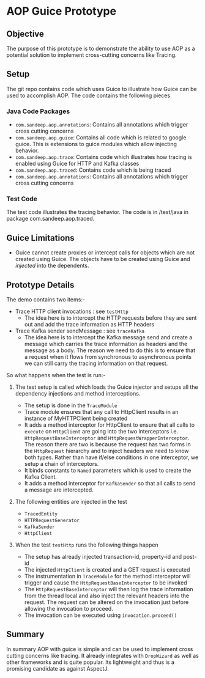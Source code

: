 # AOP Guice Prototype

## Objective
The purpose of this prototype is to demonstrate the ability to use AOP as a potential solution to implement cross-cutting concerns like Tracing.

## Setup
The git repo contains code which uses Guice to illustrate how Guice can be used to accomplish AOP. The code contains the following pieces

### Java Code Packages

* `com.sandeep.aop.annotations`: Contains all annotations which trigger cross cutting concerns
* `com.sandeep.aop.guice`: Contains all code which is related to google guice. This is extensions to guice modules which allow injecting behavior.
* `com.sandeep.aop.trace`: Contains code which illustrates how tracing is enabled using Guice for HTTP and Kafka classes
* `com.sandeep.aop.traced`: Contains code which is being traced
* `com.sandeep.aop.annotations`: Contains all annotations which trigger cross cutting concerns

### Test Code

The test code illustrates the tracing behavior. The code is in /test/java in package com.sandeep.aop.traced.

## Guice Limitations
* Guice cannot create proxies or intercept calls for objects which are not created using Guice. The objects have to be created using Guice and _injected_ into the dependents.


## Prototype Details
The demo contains two items:-

* Trace HTTP client invocations : see `testHttp`
	* The idea here is to intercept the HTTP requests before they are sent out and add the trace information as HTTP headers
* Trace Kafka sender sendMessage : see `traceKafka`
	* The idea here is to intercept the Kafka message send and create a message which carries the trace information as headers and the message as a body. The reason we need to do this is to ensure that a request when it flows from synchronous to asynchronous points we can still carry the tracing information on that request.

So what happens when the test is run:-

1. The test setup is called which loads the Guice injector and setups all the dependency injections and method interceptions.
	* The setup is done in the `TraceModule`
	* Trace module ensures that any call to HttpClient results in an instance of MyHTTPClient being created
	* It adds a method interceptor for HttpClient to ensure that all calls to `execute` on `HttpClient` are going into the two interceptors i.e. `HttpRequestBaseInterceptor` and `HttpRequestWrapperInterceptor`. The reason there are two is because the request has two forms in the `HttpRequest` hierarchy and to inject headers we need to know both types. Rather than have if/else conditions in one interceptor, we setup a chain of interceptors.
	* It binds constants to `Named` parameters which is used to create the Kafka Client. 
	* It adds a method interceptor for `KafkaSender` so that all calls to send a message are intercepted.
2. The following entities are injected in the test
	*  `TracedEntity`
	*  `HTTPRequestGenerator`
	*  `KafkaSender`
	*  `HttpClient`

3. When the test `testHttp` runs the following things happen
   * The setup has already injected transaction-id, property-id and post-id
	* The injected `HttpClient` is created and a GET request is executed
	* The instrumentation in `TraceModule` for the method interceptor will trigger and cause the `HttpRequestBaseInterceptor` to be invoked
	* The `HttpRequestBaseInterceptor` will then log the trace information from the thread local and also inject the relevant headers into the request. The request can be altered on the invocation just before allowing the invocation to proceed.
	* The invocation can be executed using `invocation.proceed()`

## Summary
In summary AOP with guice is simple and can be used to implement cross cutting concerns like tracing. It already integrates with `DropWizard` as well as other frameworks and is quite popular. Its lightweight and thus is a promising candidate as against AspectJ.